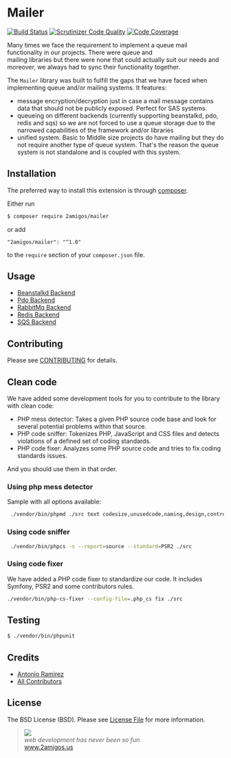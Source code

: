 # Mailer 
[![Build Status](https://img.shields.io/travis/2amigos/mailer-library/master.svg?style=flat-square)](https://travis-ci.org/2amigos/mailer-library)
[![Scrutinizer Code Quality](https://scrutinizer-ci.com/g/2amigos/mailer-library/badges/quality-score.png?b=master)](https://scrutinizer-ci.com/g/2amigos/mailer-library/?branch=master)
[![Code Coverage](https://scrutinizer-ci.com/g/2amigos/mailer-library/badges/coverage.png?b=master)](https://scrutinizer-ci.com/g/2amigos/mailer-library/?branch=master)

Many times we face the requirement to implement a queue mail functionality in our projects. There were queue and  
mailing libraries but there were none that could actually suit our needs and moreover, we always had to sync their 
functionality together. 

The `Mailer` library was built to fulfill the gaps that we have faced when implementing queue and/or mailing systems. It 
features: 

- message encryption/decryption just in case a mail message contains data that should not be publicly exposed. Perfect 
  for SAS systems. 
- queueing on different backends (currently supporting beanstalkd, pdo, redis and sqs) so we are not forced to use a 
  queue storage due to the narrowed capabilities of the framework and/or libraries
- unified system. Basic to Middle size projects do have mailing but they do not require another type of queue system.
  That's the reason the queue system is not standalone and is coupled with this system.


## Installation

The preferred way to install this extension is through [composer](http://getcomposer.org/download/).

Either run

```bash
$ composer require 2amigos/mailer
```

or add

```
"2amigos/mailer": "^1.0"
```

to the `require` section of your `composer.json` file.

## Usage 

- [Beanstalkd Backend](src/Queue/Backend/Beanstalkd/README.md)
- [Pdo Backend](src/Queue/Backend/Pdo/README.md)
- [RabbitMq Backend](src/Queue/Backend/RabbitMq/README.md)
- [Redis Backend](src/Queue/Backend/Redis/README.md)
- [SQS Backend](src/Queue/Backend/Sqs/README.md)

## Contributing

Please see [CONTRIBUTING](CONTRIBUTING.md) for details.

## Clean code
 
We have added some development tools for you to contribute to the library with clean code: 

- PHP mess detector: Takes a given PHP source code base and look for several potential problems within that source.
- PHP code sniffer: Tokenizes PHP, JavaScript and CSS files and detects violations of a defined set of coding standards.
- PHP code fixer: Analyzes some PHP source code and tries to fix coding standards issues.

And you should use them in that order. 

### Using php mess detector

Sample with all options available:

```bash 
 ./vendor/bin/phpmd ./src text codesize,unusedcode,naming,design,controversial,cleancode
```

### Using code sniffer
 
```bash 
 ./vendor/bin/phpcs -s --report=source --standard=PSR2 ./src
```

### Using code fixer

We have added a PHP code fixer to standardize our code. It includes Symfony, PSR2 and some contributors rules. 

```bash 
./vendor/bin/php-cs-fixer --config-file=.php_cs fix ./src
```

## Testing

 ```bash
 $ ./vendor/bin/phpunit
 ```


## Credits

- [Antonio Ramirez](https://github.com/tonydspaniard)
- [All Contributors](https://github.com/2amigos/mailer-library/graphs/contributors)

## License

The BSD License (BSD). Please see [License File](LICENSE.md) for more information.

<blockquote>
    <a href="http://www.2amigos.us"><img src="http://www.gravatar.com/avatar/55363394d72945ff7ed312556ec041e0.png"></a><br>
    <i>web development has never been so fun</i><br> 
    <a href="http://www.2amigos.us">www.2amigos.us</a>
</blockquote>
